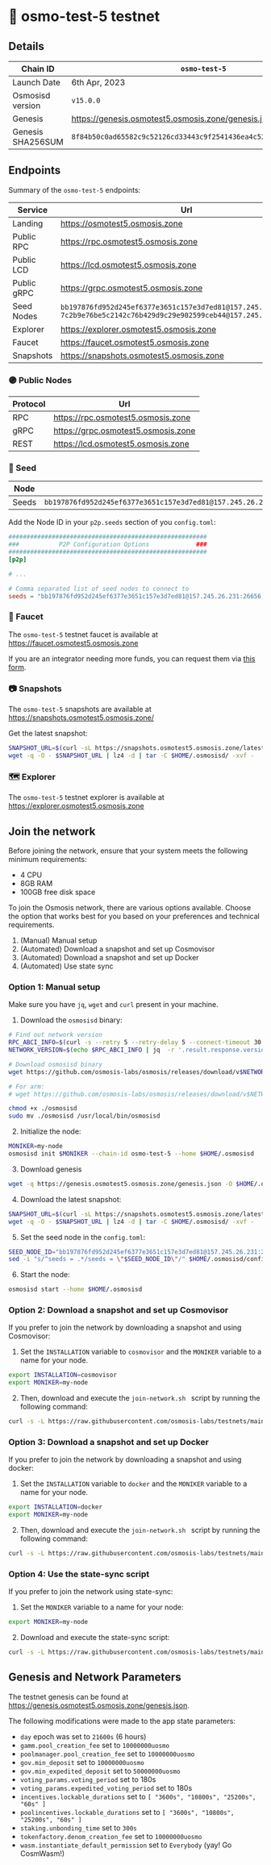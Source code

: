 # 🧪 osmo-test-5 testnet

## Details

| Chain ID          | `osmo-test-5`                                                      |
|-------------------|--------------------------------------------------------------------|
| Launch Date       | 6th Apr, 2023                                                      |
| Osmosisd version  | `v15.0.0`                                                          |
| Genesis           | <https://genesis.osmotest5.osmosis.zone/genesis.json>              |
| Genesis SHA256SUM | `8f84b50c0ad65582c9c52126cd33443c9f2541436ea4c525106ed9b58f7c9ef9` |

## Endpoints

Summary of the `osmo-test-5` endpoints:

| Service     | Url                                                                                                                                   |
|-------------|---------------------------------------------------------------------------------------------------------------------------------------|
| Landing     | <https://osmotest5.osmosis.zone>                                                                                                      |
| Public RPC  | <https://rpc.osmotest5.osmosis.zone>                                                                                                  |
| Public LCD  | <https://lcd.osmotest5.osmosis.zone>                                                                                                  |
| Public gRPC | <https://grpc.osmotest5.osmosis.zone>                                                                                                 |
| Seed Nodes  | `bb197876fd952d245ef6377e3651c157e3d7ed81@157.245.26.231:26656` <br/> `7c2b9e76be5c2142c76b429d9c29e902599ceb44@157.245.21.183:26656` |
| Explorer    | <https://explorer.osmotest5.osmosis.zone>                                                                                             |
| Faucet      | <https://faucet.osmotest5.osmosis.zone>                                                                                               |
| Snapshots   | <https://snapshots.osmotest5.osmosis.zone>                                                                                            |

### 🟣 Public Nodes

| Protocol | Url                                   |
|----------|---------------------------------------|
| RPC      | <https://rpc.osmotest5.osmosis.zone>  |
| gRPC     | <https://grpc.osmotest5.osmosis.zone> |
| REST     | <https://lcd.osmotest5.osmosis.zone>  |

### 🌱 Seed

| Node  | ID                                                                                                                            |
|-------|-------------------------------------------------------------------------------------------------------------------------------|
| Seeds | `bb197876fd952d245ef6377e3651c157e3d7ed81@157.245.26.231:26656,7c2b9e76be5c2142c76b429d9c29e902599ceb44@157.245.21.183:26656` |

Add the Node ID in your `p2p.seeds` section of you `config.toml`:

```toml
#######################################################
###           P2P Configuration Options             ###
#######################################################
[p2p]

# ...

# Comma separated list of seed nodes to connect to
seeds = "bb197876fd952d245ef6377e3651c157e3d7ed81@157.245.26.231:26656,7c2b9e76be5c2142c76b429d9c29e902599ceb44@157.245.21.183:26656"
```

### 🚰 Faucet

The `osmo-test-5` testnet faucet is available at <https://faucet.osmotest5.osmosis.zone>

If you are an integrator needing more funds, you can request them via [this form](https://form-integrators.osmotest5.osmosis.zone).

### 📷 Snapshots

The `osmo-test-5` snapshots are available at <https://snapshots.osmotest5.osmosis.zone/>

Get the latest snapshot:

```bash
SNAPSHOT_URL=$(curl -sL https://snapshots.osmotest5.osmosis.zone/latest)
wget -q -O - $SNAPSHOT_URL | lz4 -d | tar -C $HOME/.osmosisd/ -xvf -
```

### 🗺️ Explorer

The `osmo-test-5` testnet explorer is available at <https://explorer.osmotest5.osmosis.zone>

## Join the network

Before joining the network, ensure that your system meets the following minimum requirements:

- 4 CPU
- 8GB RAM
- 100GB free disk space

To join the Osmosis network, there are various options available. Choose the option that works best for you based on your preferences and technical requirements.

1. (Manual) Manual setup
2. (Automated) Download a snapshot and set up Cosmovisor
3. (Automated) Download a snapshot and set up Docker
4. (Automated) Use state sync

###  Option 1: Manual setup

Make sure you have `jq`, `wget` and `curl` present in your machine.

1. Download the `osmosisd` binary: 

```bash
# Find out network version           
RPC_ABCI_INFO=$(curl -s --retry 5 --retry-delay 5 --connect-timeout 30 -H "Accept: application/json" https://rpc.osmotest5.osmosis.zone/abci_info)
NETWORK_VERSION=$(echo $RPC_ABCI_INFO | jq  -r '.result.response.version')

# Download osmosisd binary
wget https://github.com/osmosis-labs/osmosis/releases/download/v$NETWORK_VERSION/osmosisd-$NETWORK_VERSION-linux-amd64 -O ./osmosisd

# For arm:
# wget https://github.com/osmosis-labs/osmosis/releases/download/v$NETWORK_VERSION/osmosisd-$NETWORK_VERSION-linux-arm64 -O ./osmosisd

chmod +x ./osmosisd
sudo mv ./osmosisd /usr/local/bin/osmosisd
```

2. Initialize the node:

```bash
MONIKER=my-node
osmosisd init $MONIKER --chain-id osmo-test-5 --home $HOME/.osmosisd
```

3. Download genesis 

```bash
wget -q https://genesis.osmotest5.osmosis.zone/genesis.json -O $HOME/.osmosisd/config/genesis.json
```

4. Download the latest snapshot:

```bash
SNAPSHOT_URL=$(curl -sL https://snapshots.osmotest5.osmosis.zone/latest)
wget -q -O - $SNAPSHOT_URL | lz4 -d | tar -C $HOME/.osmosisd/ -xvf -
```

5. Set the seed node in the `config.toml`:

```bash
SEED_NODE_ID="bb197876fd952d245ef6377e3651c157e3d7ed81@157.245.26.231:26656,7c2b9e76be5c2142c76b429d9c29e902599ceb44@157.245.21.183:26656"
sed -i "s/^seeds = .*/seeds = \"$SEED_NODE_ID\"/" $HOME/.osmosisd/config/config.toml
```

6. Start the node:

```bash
osmosisd start --home $HOME/.osmosisd
```

###  Option 2: Download a snapshot and set up Cosmovisor

If you prefer to join the network by downloading a snapshot and using Cosmovisor:

1. Set the `INSTALLATION` variable to `cosmovisor` and the `MONIKER` variable to a name for your node. 

```bash
export INSTALLATION=cosmovisor 
export MONIKER=my-node
```

2. Then, download and execute the `join-network.sh ` script by running the following command:

```bash
curl -s -L https://raw.githubusercontent.com/osmosis-labs/testnets/main/testnets/osmo-test-5/scripts/join-snapshot.sh | bash -s $INSTALLATION $MONIKER
```

###  Option 3: Download a snapshot and set up Docker

If you prefer to join the network by downloading a snapshot and using docker:

1. Set the `INSTALLATION` variable to `docker` and the `MONIKER` variable to a name for your node. 

```bash
export INSTALLATION=docker 
export MONIKER=my-node
```

2. Then, download and execute the `join-network.sh ` script by running the following command:

```bash
curl -s -L https://raw.githubusercontent.com/osmosis-labs/testnets/main/testnets/osmo-test-5/scripts/join-snapshot.sh | bash -s $INSTALLATION $MONIKER
```

### Option 4: Use the state-sync script

If you prefer to join the network using state-sync:

1. Set the `MONIKER` variable to a name for your node:

```bash
export MONIKER=my-node
```

2. Download and execute the state-sync script:

```bash
curl -s -L https://raw.githubusercontent.com/osmosis-labs/testnets/main/testnets/osmo-test-5/scripts/join-state-sync.sh | bash -s $MONIKER
```

## Genesis and Network Parameters

The testnet genesis can be found at <https://genesis.osmotest5.osmosis.zone/genesis.json>.

The following modifications were made to the app state parameters:

- `day` epoch was set to `21600s` (6 hours)
- `gamm.pool_creation_fee` set to `10000000uosmo`
- `poolmanager.pool_creation_fee` set to `10000000uosmo`
- `gov.min_deposit` set to `10000000uosmo`
- `gov.min_expedited_deposit` set to `50000000uosmo`
- `voting_params.voting_period` set to 180s
- `voting_params.expedited_voting_period` set to 180s
- `incentives.lockable_durations` set to `[ "3600s", "10800s", "25200s", "60s" ]`
- `poolincentives.lockable_durations` set to `[ "3600s", "10800s", "25200s", "60s" ]`
- `staking.unbonding_time` set to `300s`
- `tokenfactory.denom_creation_fee` set to `10000000uosmo`
- `wasm.instantiate_default_permission` set to `Everybody` (yay! Go CosmWasm!)

